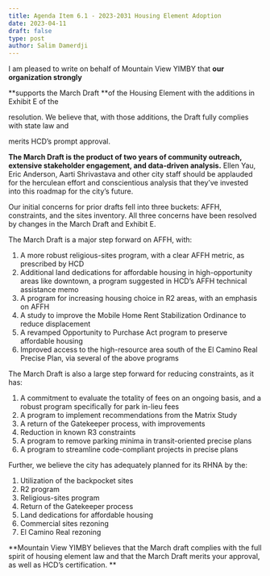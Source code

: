```yaml
---
title: Agenda Item 6.1 - 2023-2031 Housing Element Adoption
date: 2023-04-11
draft: false
type: post
author: Salim Damerdji
---
```


I am pleased to write on behalf of Mountain View YIMBY that **our organization strongly**

**supports the March Draft **of the Housing Element with the additions in Exhibit E of the

resolution. We believe that, with those additions, the Draft fully complies with state law and

merits HCD’s prompt approval.

**The March Draft is the product of two years of community outreach, extensive stakeholder engagement, and data-driven analysis.** Ellen Yau, Eric Anderson, Aarti Shrivastava and other city staff should be applauded for the herculean effort and conscientious analysis that they’ve invested into this roadmap for the city’s future.

Our initial concerns for prior drafts fell into three buckets: AFFH, constraints, and the sites inventory. All three concerns have been resolved by changes in the March Draft and Exhibit E.

The March Draft is a major step forward on AFFH, with:


1. A more robust religious-sites program, with a clear AFFH metric, as prescribed by HCD
2. Additional land dedications for affordable housing in high-opportunity areas like downtown, a program suggested in HCD’s AFFH technical assistance memo
3. A program for increasing housing choice in R2 areas, with an emphasis on AFFH
4. A study to improve the Mobile Home Rent Stabilization Ordinance to reduce displacement
5. A revamped Opportunity to Purchase Act program to preserve affordable housing
6. Improved access to the high-resource area south of the El Camino Real Precise Plan, via several of the above programs

The March Draft is also a large step forward for reducing constraints, as it has:

1. A commitment to evaluate the totality of fees on an ongoing basis, and a robust program specifically for park in-lieu fees
2. A program to implement recommendations from the Matrix Study
3. A return of the Gatekeeper process, with improvements
4. Reduction in known R3 constraints
5. A program to remove parking minima in transit-oriented precise plans
6. A program to streamline code-compliant projects in precise plans

Further, we believe the city has adequately planned for its RHNA by the:

1. Utilization of the backpocket sites
2. R2 program
3. Religious-sites program
4. Return of the Gatekeeper process
5. Land dedications for affordable housing
6. Commercial sites rezoning
7. El Camino Real rezoning

**Mountain View YIMBY believes that the March draft complies with the full spirit of housing element law and that the March Draft merits your approval, as well as HCD’s certification. **
